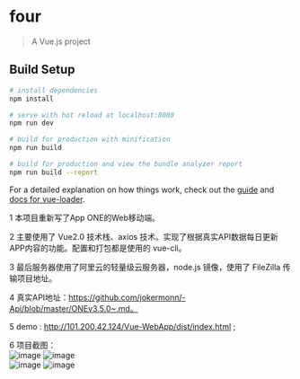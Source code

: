 # four

> A Vue.js project

## Build Setup

``` bash
# install dependencies
npm install

# serve with hot reload at localhost:8080
npm run dev

# build for production with minification
npm run build

# build for production and view the bundle analyzer report
npm run build --report
```

For a detailed explanation on how things work, check out the [guide](http://vuejs-templates.github.io/webpack/) and [docs for vue-loader](http://vuejs.github.io/vue-loader).

1 本项目重新写了App ONE的Web移动端。

2 主要使用了 Vue2.0 技术栈、axios 技术。实现了根据真实API数据每日更新APP内容的功能。配置和打包都是使用的 vue-cli。

3 最后服务器使用了阿里云的轻量级云服务器，node.js 镜像，使用了 FileZilla 传输项目地址。 

4 真实API地址：https://github.com/jokermonn/-Api/blob/master/ONEv3.5.0~.md。

5 demo : http://101.200.42.124/Vue-WebApp/dist/index.html ;

6 项目截图：<br>
![image](https://wx3.sinaimg.cn/mw690/a89a463aly1flt000qbi1j20ae0ig7a4.jpg)
![image](https://wx2.sinaimg.cn/mw690/a89a463aly1flt00144frj20ae0ik0yn.jpg)
<br>
![image](https://wx3.sinaimg.cn/mw690/a89a463aly1flt000buvrj20ad0ik7ab.jpg)
![image](https://wx3.sinaimg.cn/mw690/a89a463aly1flt000xjf6j20ai0ihtdr.jpg)


